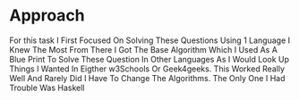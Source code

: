 # Approach 
For this task I First Focused On Solving These Questions Using 1 Language I Knew The Most From There I Got The Base Algorithm Which I Used As A Blue Print To Solve These Question In Other Languages As I Would Look Up Things I Wanted In Eigther w3Schools Or Geek4geeks. This Worked Really Well And Rarely Did I Have To Change The Algorithms. The Only One I Had Trouble Was Haskell

